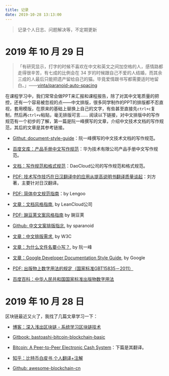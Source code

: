 ```yaml
---
title: 记录
date: 2019-10-28 13:13:00
---
```

>记录个人日志、问题解决等，不定期更新

# 2019 年 10 月 29 日
>「有研究显示，打字的时候不喜欢在中文和英文之间加空格的人，感情路都走得很辛苦，有七成的比例会在 34 岁的时候跟自己不爱的人结婚，而其余三成的人最后只能把遗产留给自己的猫。毕竟爱情跟书写都需要适时地留白。」——[vinta/paranoid-auto-spacing](https://github.com/vinta/pangu.js)

在课程学习中，我们常常会做PPT来汇报和课程报告，除了对其中文笔质量的把控，还有一个容易被忽视的点——中文排版，很多同学制作的PPT的排版都不忍直视，套用模版，在原来的基础上替换上自己的文字，有些甚至直接先`ctrl+c`复制，然后再`ctrl+v`粘贴，毫无排版可言……
阅读以下链接，对中文排版中的写作规范有一个初步的了解，第一篇是阮一峰撰写的文章，介绍中文技术文档的写作规范，其后的文章是其参考链接。 

- [Githut: document-style-guide](https://github.com/ruanyf/document-style-guide)：阮一峰撰写的中文技术文档的写作规范。

- [百度文库：产品手册中文写作规范](https://wenku.baidu.com/view/23cc1a6527d3240c8447efbf.html)：华为技术有限公司产品手册中文写作规范。

- [文档：写作规范和格式规范](http://guide.daocloud.io/dcs/%E5%86%99%E4%BD%9C%E8%A7%84%E8%8C%83%E5%92%8C%E6%A0%BC%E5%BC%8F%E8%A7%84%E8%8C%83-9153803.html)：DaoCloud公司的写作规范和格式规范。

- [PDF: 技术写作技巧在日汉翻译中的应用从提高说明书翻译质量谈起](https://docsplayer.com/22760418-%E6%8A%80%E6%9C%AF%E5%86%99%E4%BD%9C%E6%8A%80%E5%B7%A7%E5%9C%A8%E6%97%A5%E6%B1%89%E7%BF%BB%E8%AF%91%E4%B8%AD%E7%9A%84%E5%BA%94%E7%94%A8.html)：刘方著，主要针对日汉翻译。

- [PDF: 简体中文规范指南](https://www.lengoo.de/documents/styleguides/lengoo_styleguide_ZH.pdf)：by Lengoo 

- [文章：文档风格指南](https://open.leancloud.cn/copywriting-style-guide/), by LeanCloud公司

- [PDF: 豌豆荚文案风格指南](https://docs.google.com/document/d/1R8lMCPf6zCD5KEA8ekZ5knK77iw9J-vJ6vEopPemqZM/edit) by 豌豆荚

- [Github: 中文文案排版指北](https://github.com/sparanoid/chinese-copywriting-guidelines), by sparanoid

- [文章：中文排版需求](http://w3c.github.io/clreq/), by W3C

- [文章：为什么文件名要小写？](http://www.ruanyifeng.com/blog/2017/02/filename-should-be-lowercase.html), by 阮一峰

- [文章：Google Developer Documentation Style Guide](https://developers.google.com/style/), by Google

- [PDF: 出版物上数字用法的规定（国家标准GBT15835－2011）](http://www.moe.gov.cn/ewebeditor/uploadfile/2015/01/13/20150113091154536.pdf)

- [百度百科：中华人民共和国国家标准出版物数字用法](https://baike.baidu.com/item/%E4%B8%AD%E5%8D%8E%E4%BA%BA%E6%B0%91%E5%85%B1%E5%92%8C%E5%9B%BD%E5%9B%BD%E5%AE%B6%E6%A0%87%E5%87%86%E5%87%BA%E7%89%88%E7%89%A9%E6%95%B0%E5%AD%97%E7%94%A8%E6%B3%95)

# 2019 年 10 月 28 日
区块链最近又火了，我找了几篇文章学习一下：

* [博客：深入浅出区块链 - 系统学习区块链技术](https://learnblockchain.cn/)

* [Gitbook: bastoashi-bitcoin-blockchain-basic](https://wiki.bsatoshi.com/)

* [Bitcoin: A Peer-to-Peer Electronic Cash System](https://bitcoin.org/bitcoin.pdf)：下篇是其翻译。

* [知乎：比特币白皮书 个人翻译+注解](https://zhuanlan.zhihu.com/p/25039679)

* [Github: awesome-blockchain-cn](https://github.com/chaozh/awesome-blockchain-cn)